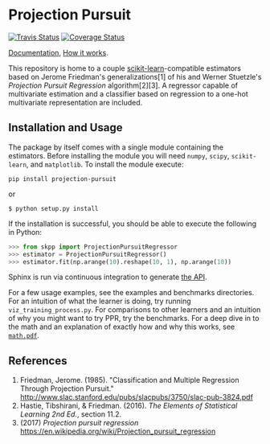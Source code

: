 # Projection Pursuit
[![Travis Status](https://travis-ci.org/pavelkomarov/projection-pursuit.svg?branch=master)](https://travis-ci.org/pavelkomarov/projection-pursuit)
[![Coverage Status](https://coveralls.io/repos/github/pavelkomarov/projection-pursuit/badge.svg?branch=master&service=github)](https://coveralls.io/github/pavelkomarov/projection-pursuit?branch=master&service=github)

[Documentation](https://rawgit.com/pavelkomarov/projection-pursuit/gh-pages/skpp.html), [How it works](https://github.com/pavelkomarov/projection-pursuit/blob/master/doc/math.pdf).

This repository is home to a couple [scikit-learn](http://scikit-learn.org/)-compatible estimators based on Jerome Friedman's generalizations[1] of his and Werner Stuetzle's *Projection Pursuit Regression* algorithm[2][3]. A regressor capable of multivariate estimation and a classifier based on regression to a one-hot multivariate representation are included.

## Installation and Usage
The package by itself comes with a single module containing the estimators. Before
installing the module you will need `numpy`, `scipy`, `scikit-learn`, and `matplotlib`.
To install the module execute:

```shell
pip install projection-pursuit
```
or
```shell
$ python setup.py install
``` 

If the installation is successful, you should be able to execute the following in Python:
```python
>>> from skpp import ProjectionPursuitRegressor
>>> estimator = ProjectionPursuitRegressor()
>>> estimator.fit(np.arange(10).reshape(10, 1), np.arange(10))
```

Sphinx is run via continuous integration to generate [the API](https://rawgit.com/pavelkomarov/projection-pursuit/gh-pages/skpp.html).

For a few usage examples, see the examples and benchmarks directories. For an intuition of what the learner is doing, try running `viz_training_process.py`. For comparisons to other learners and an intuition of why you might want to try PPR, try the benchmarks. For a deep dive in to the math and an explanation of exactly how and why this works, see [`math.pdf`](https://github.com/pavelkomarov/projection-pursuit/blob/master/doc/math.pdf).

## References

1. Friedman, Jerome. (1985). "Classification and Multiple Regression Through Projection Pursuit." http://www.slac.stanford.edu/pubs/slacpubs/3750/slac-pub-3824.pdf
2. Hastie, Tibshirani, & Friedman. (2016). *The Elements of Statistical Learning 2nd Ed.*, section 11.2.
3. (2017) *Projection pursuit regression* https://en.wikipedia.org/wiki/Projection_pursuit_regression
